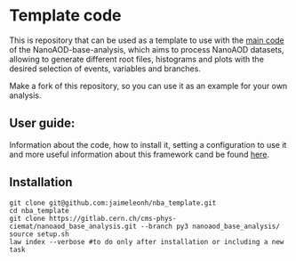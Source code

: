 # Template code
This is repository that can be used as a template to use with the [main code](https://gitlab.cern.ch/cms-phys-ciemat/nanoaod_base_analysis.git) of the NanoAOD-base-analysis, which aims to process NanoAOD datasets, allowing to generate different root files, histograms and plots with the desired selection of events, variables and branches.

Make a fork of this repository, so you can use it as an example for your own analysis.

## User guide:

Information about the code, how to install it, setting a configuration to use it and more useful information about this framework cand be found [here](https://nanoaod-base-analysis.readthedocs.io).

## Installation

```
git clone git@github.com:jaimeleonh/nba_template.git
cd nba_template
git clone https://gitlab.cern.ch/cms-phys-ciemat/nanoaod_base_analysis.git --branch py3 nanoaod_base_analysis/
source setup.sh
law index --verbose #to do only after installation or including a new task
```
